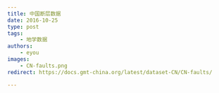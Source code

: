 ```yaml
---
title: 中国断层数据
date: 2016-10-25
type: post
tags:
    - 地学数据
authors:
    - eyou
images:
    - CN-faults.png
redirect: https://docs.gmt-china.org/latest/dataset-CN/CN-faults/

---
```


